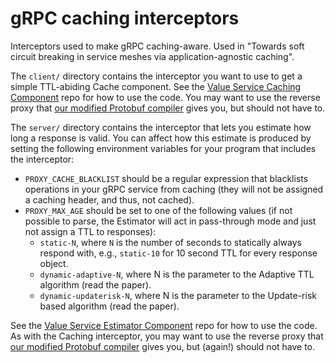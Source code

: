 # gRPC caching interceptors

Interceptors used to make gRPC caching-aware. Used in "Towards soft circuit breaking in service meshes via application-agnostic caching".

The `client/` directory contains the interceptor you want to use to get a simple TTL-abiding Cache component. See the [Value Service Caching Component](https://github.com/llarsson/value-service-caching) repo for how to use the code. You may want to use the reverse proxy that [our modified Protobuf compiler](https://github.com/llarsson/protobuf) gives you, but should not have to.

The `server/` directory contains the interceptor that lets you estimate how long a response is valid. You can affect how this estimate is produced by setting the following environment variables for your program that includes the interceptor:

 * `PROXY_CACHE_BLACKLIST` should be a regular expression that blacklists operations in your gRPC service from caching (they will not be assigned a caching header, and thus, not cached).
 * `PROXY_MAX_AGE` should be set to one of the following values (if not possible to parse, the Estimator will act in pass-through mode and just not assign a TTL to responses):
   * `static-N`, where `N` is the number of seconds to statically always respond with, e.g., `static-10` for 10 second TTL for every response object.
   * `dynamic-adaptive-N`, where N is the parameter to the Adaptive TTL algorithm (read the paper).
   * `dynamic-updaterisk-N`, where N is the parameter to the Update-risk based algorithm (read the paper).

See the [Value Service Estimator Component](https://github.com/llarsson/value-service-estimator) repo for how to use the code. As with the Caching interceptor, you may want to use the reverse proxy that [our modified Protobuf compiler](https://github.com/llarsson/protobuf) gives you, but (again!) should not have to.

